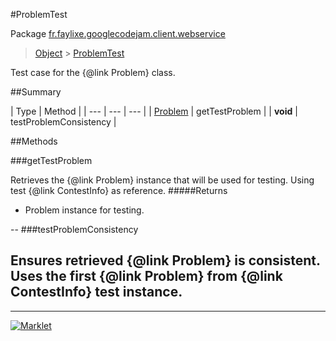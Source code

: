 #ProblemTest

Package [fr.faylixe.googlecodejam.client.webservice](README.md)<br>
> [Object](../../../../java/lang/Object.md) > [ProblemTest](ProblemTest.md)

Test case for the {@link Problem} class.

##Summary


| Type | Method |
| --- | --- | --- |
| [Problem](Problem.md) | getTestProblem |
| **void** | testProblemConsistency |

##Methods

###getTestProblem


Retrieves the {@link Problem} instance
 that will be used for testing. Using
 test {@link ContestInfo} as reference.
#####Returns


* Problem instance for testing.

--
###testProblemConsistency


Ensures retrieved {@link Problem} is
 consistent. Uses the first {@link Problem}
 from {@link ContestInfo} test instance.
--
---
[![Marklet](https://img.shields.io/badge/Generated%20by-Marklet-green.svg)](https://github.com/Faylixe/marklet)